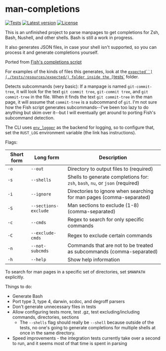 # man-completions

[![Tests](https://github.com/ysthakur/man-completions/actions/workflows/test.yml/badge.svg)](https://github.com/ysthakur/man-completions/actions)
[![Latest version](https://img.shields.io/crates/v/man-completions.svg)](https://crates.io/crates/man-completions)
[![License](https://img.shields.io/crates/l/man-completions.svg)](./LICENSE.md)

This is an unfinished project to parse manpages to get completions for Zsh, Bash,
Nushell, and other shells. Bash is still a work in progress.

It also generates JSON files, in case your shell isn't supported, so you can process
it and generate completions yourself.

Ported from [Fish's completions script](https://github.com/fish-shell/fish-shell/blob/master/share/tools/create_manpage_completions.py)

For examples of the kinds of files this generates, look at the [`expected``](./tests/resources/expected/) folder inside the [`tests`](./tests) folder.

Detects subcommands (very basic): If a manpage is named `git-commit-tree`, it will
look for the text `git commit tree`, `git-commit tree`, and `git commit-tree` in
the file. When it finds the text `git commit-tree` in the man page, it will
assume that `commit-tree` is a subcommand of `git`. I'm not sure how the Fish
script generates subcommands--I've been too lazy to do anything but skim over it--but
I will eventually get around to porting Fish's subcommand detection.

The CLI uses [`env_logger`](https://docs.rs/env_logger/) as the backend for logging,
so to configure that, set the `RUST_LOG` environment variable (the link has instructions).

Flags:

| Short form | Long form | Description |
|-|-|-|
| `-o` | `--out` | Directory to output files to (required) |
| `-s` | `--shells` | Shells to generate completions for: `zsh`, `bash`, `nu`, or `json` (required) |
| `-i` | `--ignore` | Directories to ignore when searching for man pages (comma-separated) |
| `-S` | `--sections-exclude` | Man sections to exclude (1-8) (comma-separated) |
| `-c` | `--cmds` | Regex to search for only specific commands |
| `-C` | `--exclude-cmds` | Regex to exclude certain commands |
| `-n` | `--not-subcmds` | Commands that are not to be treated as subcommands (comma-separated) |
| `-h` | `--help` | Show help information |

To search for man pages in a specific set of directories, set `$MANPATH` explicitly.

Things to do:

- Generate Bash
- Port type 3, type 4, darwin, scdoc, and degroff parsers
- Don't generate unnecessary files in tests
- Allow configuring tests more, test .gz, test excluding/including commands, directories, sections
  - The `--shells` flag should really be `--shell` because outside of the tests,
    no one's going to generate completions for multiple shells at once in the same
    directory.
- Speed improvements - the integration tests currently take over a second to run,
  and it seems most of that time is spent in parsing
